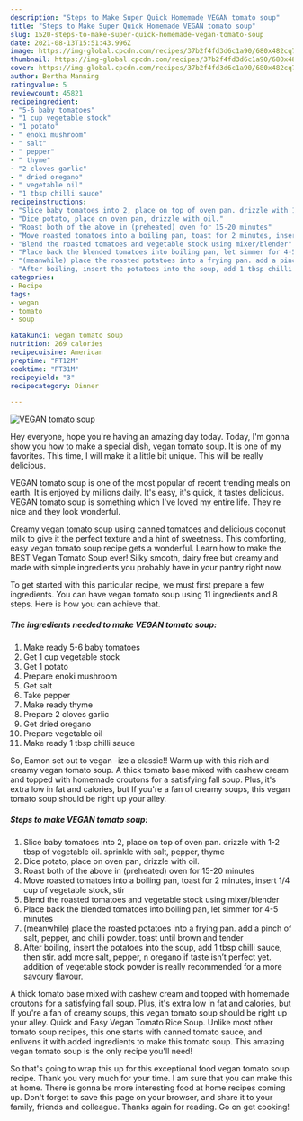 ```yaml
---
description: "Steps to Make Super Quick Homemade VEGAN tomato soup"
title: "Steps to Make Super Quick Homemade VEGAN tomato soup"
slug: 1520-steps-to-make-super-quick-homemade-vegan-tomato-soup
date: 2021-08-13T15:51:43.996Z
image: https://img-global.cpcdn.com/recipes/37b2f4fd3d6c1a90/680x482cq70/vegan-tomato-soup-recipe-main-photo.jpg
thumbnail: https://img-global.cpcdn.com/recipes/37b2f4fd3d6c1a90/680x482cq70/vegan-tomato-soup-recipe-main-photo.jpg
cover: https://img-global.cpcdn.com/recipes/37b2f4fd3d6c1a90/680x482cq70/vegan-tomato-soup-recipe-main-photo.jpg
author: Bertha Manning
ratingvalue: 5
reviewcount: 45821
recipeingredient:
- "5-6 baby tomatoes"
- "1 cup vegetable stock"
- "1 potato"
- " enoki mushroom"
- " salt"
- " pepper"
- " thyme"
- "2 cloves garlic"
- " dried oregano"
- " vegetable oil"
- "1 tbsp chilli sauce"
recipeinstructions:
- "Slice baby tomatoes into 2, place on top of oven pan. drizzle with 1-2 tbsp of vegetable oil. sprinkle with salt, pepper, thyme"
- "Dice potato, place on oven pan, drizzle with oil."
- "Roast both of the above in (preheated) oven for 15-20 minutes"
- "Move roasted tomatoes into a boiling pan, toast for 2 minutes, insert 1/4 cup of vegetable stock, stir"
- "Blend the roasted tomatoes and vegetable stock using mixer/blender"
- "Place back the blended tomatoes into boiling pan, let simmer for 4-5 minutes"
- "(meanwhile) place the roasted potatoes into a frying pan. add a pinch of salt, pepper, and chilli powder. toast until brown and tender"
- "After boiling, insert the potatoes into the soup, add 1 tbsp chilli sauce, then stir. add more salt, pepper, n oregano if taste isn’t perfect yet. addition of vegetable stock powder is really recommended for a more savoury flavour."
categories:
- Recipe
tags:
- vegan
- tomato
- soup

katakunci: vegan tomato soup 
nutrition: 269 calories
recipecuisine: American
preptime: "PT12M"
cooktime: "PT31M"
recipeyield: "3"
recipecategory: Dinner

---
```



![VEGAN tomato soup](https://img-global.cpcdn.com/recipes/37b2f4fd3d6c1a90/680x482cq70/vegan-tomato-soup-recipe-main-photo.jpg)

Hey everyone, hope you're having an amazing day today. Today, I'm gonna show you how to make a special dish, vegan tomato soup. It is one of my favorites. This time, I will make it a little bit unique. This will be really delicious.

VEGAN tomato soup is one of the most popular of recent trending meals on earth. It is enjoyed by millions daily. It's easy, it's quick, it tastes delicious. VEGAN tomato soup is something which I've loved my entire life. They're nice and they look wonderful.

Creamy vegan tomato soup using canned tomatoes and delicious coconut milk to give it the perfect texture and a hint of sweetness. This comforting, easy vegan tomato soup recipe gets a wonderful. Learn how to make the BEST Vegan Tomato Soup ever! Silky smooth, dairy free but creamy and made with simple ingredients you probably have in your pantry right now.


To get started with this particular recipe, we must first prepare a few ingredients. You can have vegan tomato soup using 11 ingredients and 8 steps. Here is how you can achieve that.

<!--inarticleads1-->

##### The ingredients needed to make VEGAN tomato soup:

1. Make ready 5-6 baby tomatoes
1. Get 1 cup vegetable stock
1. Get 1 potato
1. Prepare  enoki mushroom
1. Get  salt
1. Take  pepper
1. Make ready  thyme
1. Prepare 2 cloves garlic
1. Get  dried oregano
1. Prepare  vegetable oil
1. Make ready 1 tbsp chilli sauce


So, Eamon set out to vegan -ize a classic!! Warm up with this rich and creamy vegan tomato soup. A thick tomato base mixed with cashew cream and topped with homemade croutons for a satisfying fall soup. Plus, it&#39;s extra low in fat and calories, but If you&#39;re a fan of creamy soups, this vegan tomato soup should be right up your alley. 

<!--inarticleads2-->

##### Steps to make VEGAN tomato soup:

1. Slice baby tomatoes into 2, place on top of oven pan. drizzle with 1-2 tbsp of vegetable oil. sprinkle with salt, pepper, thyme
1. Dice potato, place on oven pan, drizzle with oil.
1. Roast both of the above in (preheated) oven for 15-20 minutes
1. Move roasted tomatoes into a boiling pan, toast for 2 minutes, insert 1/4 cup of vegetable stock, stir
1. Blend the roasted tomatoes and vegetable stock using mixer/blender
1. Place back the blended tomatoes into boiling pan, let simmer for 4-5 minutes
1. (meanwhile) place the roasted potatoes into a frying pan. add a pinch of salt, pepper, and chilli powder. toast until brown and tender
1. After boiling, insert the potatoes into the soup, add 1 tbsp chilli sauce, then stir. add more salt, pepper, n oregano if taste isn’t perfect yet. addition of vegetable stock powder is really recommended for a more savoury flavour.


A thick tomato base mixed with cashew cream and topped with homemade croutons for a satisfying fall soup. Plus, it&#39;s extra low in fat and calories, but If you&#39;re a fan of creamy soups, this vegan tomato soup should be right up your alley. Quick and Easy Vegan Tomato Rice Soup. Unlike most other tomato soup recipes, this one starts with canned tomato sauce, and enlivens it with added ingredients to make this tomato soup. This amazing vegan tomato soup is the only recipe you&#39;ll need! 

So that's going to wrap this up for this exceptional food vegan tomato soup recipe. Thank you very much for your time. I am sure that you can make this at home. There is gonna be more interesting food at home recipes coming up. Don't forget to save this page on your browser, and share it to your family, friends and colleague. Thanks again for reading. Go on get cooking!
